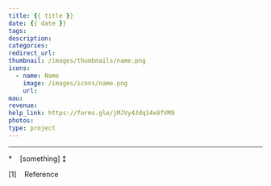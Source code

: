 ```yaml
---
title: {{ title }}
date: {{ date }}
tags:
description:
categories:
redirect_url:
thumbnail: /images/thumbnails/name.png
icons:
  - name: Name
    image: /images/icons/name.png
    url:
mau: 
revenue: 
help_link: https://forms.gle/jMJVy4Jdq14x8fVM9
photos:
type: project
---
```



---

\* &nbsp;&nbsp; [something]
⁑ &nbsp;&nbsp;

[1] &nbsp;&nbsp; Reference